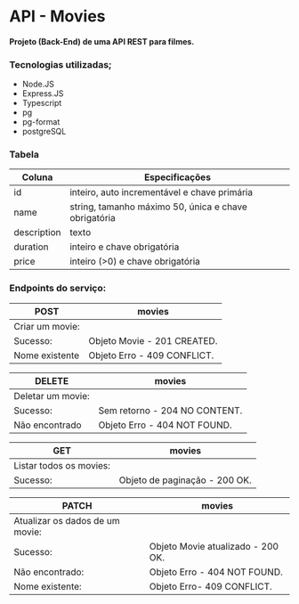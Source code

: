 # API - Movies

#### Projeto (Back-End) de uma API REST para filmes.

### Tecnologias utilizadas;

- Node.JS
- Express.JS
- Typescript
- pg
- pg-format
- postgreSQL

### Tabela

| Coluna      | Especificações                                       |
| ----------- | ---------------------------------------------------- |
| id          | inteiro, auto incrementável e chave primária         |
| name        | string, tamanho máximo 50, única e chave obrigatória |
| description | texto                                                |
| duration    | inteiro e chave obrigatória                          |
| price       | inteiro (>0) e chave obrigatória                     |

### Endpoints do serviço:

| POST            | movies                      |
| --------------- | --------------------------- |
| Criar um movie: |                             |
| Sucesso:        | Objeto Movie - 201 CREATED. |
| Nome existente  | Objeto Erro - 409 CONFLICT. |

| DELETE            | movies                        |
| ----------------- | ----------------------------- |
| Deletar um movie: |                               |
| Sucesso:          | Sem retorno - 204 NO CONTENT. |
| Não encontrado    | Objeto Erro - 404 NOT FOUND.  |

| GET                     | movies                        |
| ----------------------- | ----------------------------- |
| Listar todos os movies: |                               |
| Sucesso:                | Objeto de paginação - 200 OK. |

| PATCH                           | movies                            |
| ------------------------------- | --------------------------------- |
| Atualizar os dados de um movie: |                                   |
| Sucesso:                        | Objeto Movie atualizado - 200 OK. |
| Não encontrado:                 | Objeto Erro - 404 NOT FOUND.      |
| Nome existente:                 | Objeto Erro- 409 CONFLICT.        |
